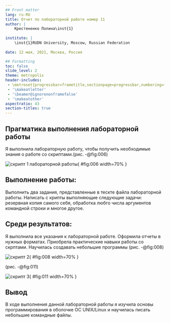 ```yaml
---
## Front matter
lang: ru-RU
title: Отчет по лабораторной работе номер 11
author: |
	Крестененко Полина\inst{1}
	
institute: |
	\inst{1}RUDN University, Moscow, Russian Federation
	
date: 12 мая, 2021, Москва, Россия

## Formatting
toc: false
slide_level: 2
theme: metropolis
header-includes: 
 - \metroset{progressbar=frametitle,sectionpage=progressbar,numbering=fraction}
 - '\makeatletter'
 - '\beamer@ignorenonframefalse'
 - '\makeatother'
aspectratio: 43
section-titles: true
---
```


## Прагматика выполнения лабораторной работы

Я выполнила лабораторную работу, чтобы получить необходимые знания о работе со скриптами.(рис. -@fig:006)

![скрипт 1 лабораторной работы](image/6.png){ #fig:006 width=70% }

## Выполнение работы:

Выполнить два задания, представленные в тескте файла лабораторной работы. Написать с крипты выполняющие следующие задачи: резервная копия самого себя, обработка любго числа аргументов командной строки и многое другое.

## Среди результатов:
 
 Я выполнила все указания к лабораторной работе. Оформила отчеты в нужных форматах. Приобрела практические навыки работы со скрптами. Научилась создавать небольшие программы (рис. -@fig:008)

![скрипт 2](image/8.png){ #fig:008 width=70% }

(рис. -@fig:011)

![скрипт 3](image/11.png){ #fig:011 width=70% }

## Вывод 

В ходе выполнения данной лабораторной работы я изучила основы
программирования в оболочке ОС UNIX/Linux и научилась писать
небольшие командные файлы.


